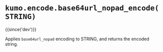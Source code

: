 # `kumo.encode.base64url_nopad_encode(STRING)`

{{since('dev')}}

Applies `base64url_nopad` encoding to STRING, and returns the encoded string.
